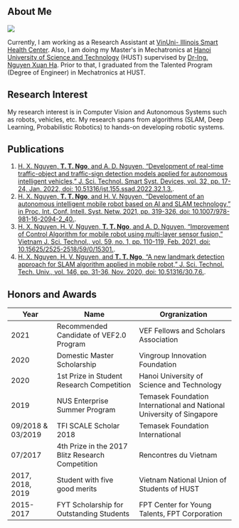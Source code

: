 ## About Me

<img class="profile-picture" src="TungNgo-ava.jpg">

Currently, I am working as a Research Assistant at [VinUni- Illinois Smart Health Center](https://vin-smart-health.erp-smb.com/about-us/). Also, I am doing my Master's in Mechatronics at [Hanoi University of Science and Technology](https://en.hust.edu.vn/home) (HUST) supervised by [Dr-Ing. Nguyen Xuan Ha](https://sme.hust.edu.vn/can-bo/ts-nguyen-xuan-ha.html).  Prior to that, I graduated from the Talented Program (Degree of Engineer) in Mechatronics at HUST.

## Research Interest

My research interest is in Computer Vision and Autonomous Systems such as robots, vehicles, etc. My research spans from algorithms (SLAM, Deep Learning, Probabilistic Robotics) to hands-on developing robotic systems.

## Publications

1. [H. X. Nguyen, **T. T. Ngo**, and A. D. Nguyen, “Development of real-time traffic-object and traffic-sign detection models applied for autonomous intelligent vehicles,” J. Sci. Technol. Smart Syst. Devices, vol. 32, pp. 17-24, Jan. 2022, doi: 10.51316/jst.155.ssad.2022.32.1.3.](https://jst.hust.edu.vn/journals/jst.155.ssad.2022.32.1.3).
2. [H. X. Nguyen, **T. T. Ngo**, and H. V. Nguyen, “Development of an autonomous intelligent mobile robot based on AI and SLAM technology,” in Proc. Int. Conf. Intell. Syst. Netw. 2021, pp. 319-326, doi: 10.1007/978-981-16-2094-2_40.](https://link.springer.com/chapter/10.1007/978-981-16-2094-2_40).
3. [H. X. Nguyen, H. V. Nguyen, **T. T. Ngo**, and A. D. Nguyen, “Improvement of Control Algorithm for mobile robot using multi-layer sensor fusion,” Vietnam J. Sci. Technol., vol. 59, no. 1, pp. 110-119, Feb. 2021, doi: 10.15625/2525-2518/59/0/15301.](https://vjs.ac.vn/index.php/jst/article/view/15301).
4. [H. X. Nguyen, H. V. Nguyen, and **T. T. Ngo**, “A new landmark detection approach for SLAM algorithm applied in mobile robot,” J. Sci. Technol. Tech. Univ., vol. 146, pp. 31-36, Nov. 2020, doi: 10.51316/30.7.6.](https://jst.hust.edu.vn/journals/30.7.6). 


## Honors and Awards

Year | Name | Orgranization
-----|-------|--------
2021 | Recommended Candidate of VEF2.0 Program  | VEF Fellows and Scholars Association
2020 | Domestic Master Scholarship | Vingroup Innovation Foundation
2020 | 1st Prize in Student Research Competition | Hanoi University of Science and Technology
2019 | NUS Enterprise Summer Program | Temasek Foundation International and National University of Singapore
09/2018 & 03/2019 | TFI SCALE Scholar 2018 | Temasek Foundation International
07/2017 | 4th Prize in the 2017 Blitz Research Competition | Rencontres du Vietnam
2017, 2018, 2019 | Student with five good merits | Vietnam National Union of Students of HUST
2015-2017 | FYT Scholarship for Outstanding Students | FPT Center for Young Talents, FPT Corporation

